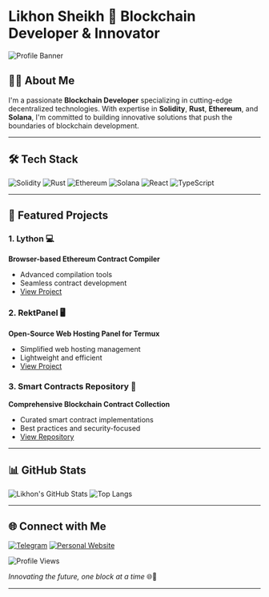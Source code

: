 # Likhon Sheikh 🚀 Blockchain Developer & Innovator

![Profile Banner](https://media.giphy.com/media/ahr4qU7ysRhWRQvNHG/giphy.gif)

## 👨‍💻 About Me

I'm a passionate **Blockchain Developer** specializing in cutting-edge decentralized technologies. With expertise in **Solidity**, **Rust**, **Ethereum**, and **Solana**, I'm committed to building innovative solutions that push the boundaries of blockchain development.

---

## 🛠️ Tech Stack

![Solidity](https://img.shields.io/badge/Solidity-363636?style=for-the-badge&logo=solidity&logoColor=white)
![Rust](https://img.shields.io/badge/Rust-000000?style=for-the-badge&logo=rust&logoColor=white)
![Ethereum](https://img.shields.io/badge/Ethereum-3C3C3D?style=for-the-badge&logo=Ethereum&logoColor=white)
![Solana](https://img.shields.io/badge/Solana-000000?style=for-the-badge&logo=solana&logoColor=white)
![React](https://img.shields.io/badge/React-61DAFB?style=for-the-badge&logo=react&logoColor=black)
![TypeScript](https://img.shields.io/badge/TypeScript-007ACC?style=for-the-badge&logo=typescript&logoColor=white)

---

## 🚀 Featured Projects

### 1. Lython 💻
**Browser-based Ethereum Contract Compiler**
- Advanced compilation tools
- Seamless contract development
- [View Project](https://github.com/Livenium/Lython)

### 2. RektPanel 🖥️
**Open-Source Web Hosting Panel for Termux**
- Simplified web hosting management
- Lightweight and efficient
- [View Project](https://github.com/Rekt-Developer/RektPanel)

### 3. Smart Contracts Repository 📜
**Comprehensive Blockchain Contract Collection**
- Curated smart contract implementations
- Best practices and security-focused
- [View Repository](https://github.com/Rekt-Developer/smart-contracts)

---

## 📊 GitHub Stats

![Likhon's GitHub Stats](https://github-readme-stats.vercel.app/api?username=likhonsh3ikh&show_icons=true&theme=radical)
![Top Langs](https://github-readme-stats.vercel.app/api/top-langs/?username=likhonsh3ikh&layout=compact&theme=radical)

---

## 🌐 Connect with Me

[![Telegram](https://img.shields.io/badge/Telegram-2CA5E0?style=for-the-badge&logo=telegram&logoColor=white)](https://t.me/likhondev)
[![Personal Website](https://img.shields.io/badge/Website-000000?style=for-the-badge&logo=About.me&logoColor=white)](https://likhon.dev)

![Profile Views](https://komarev.com/ghpvc/?username=likhonsh3ikh&style=flat-square)

*Innovating the future, one block at a time* 🌐🔗

---

<!-- Hidden SEO Content for Crawlers and Bots -->

<!-- Open Graph Meta Tags for Enhanced Social Media Preview -->
<meta property="og:title" content="Likhon Sheikh - Blockchain Developer & Innovator">
<meta property="og:description" content="Likhon Sheikh is a passionate software developer working with blockchain technologies like Solidity, Rust, Ethereum, and Solana. Explore his projects and contributions on GitHub.">
<meta property="og:image" content="https://avatars.githubusercontent.com/u/69582352?v=4">
<meta property="og:url" content="https://github.com/likhonsh3ikh">
<meta property="og:site_name" content="Likhon Sheikh - GitHub">
<meta property="og:type" content="profile">
<meta property="og:locale" content="en_US">
<meta property="og:updated_time" content="2024-12-14T00:00:00+00:00">

<!-- Twitter Card Meta Tags for Enhanced Sharing on Twitter -->
<meta name="twitter:card" content="summary_large_image">
<meta name="twitter:title" content="Likhon Sheikh - Innovator & Developer">
<meta name="twitter:description" content="Likhon Sheikh is a passionate software developer working with blockchain technologies like Solidity, Rust, Ethereum, and Solana. Explore his projects and contributions on GitHub.">
<meta name="twitter:image" content="https://avatars.githubusercontent.com/u/69582352?v=4">
<meta name="twitter:site" content="@likhonsh3ikh">
<meta name="twitter:creator" content="@likhonsh3ikh">

<!-- Hidden SEO Content for Crawlers and Bots -->

<!-- Open Graph Meta Tags for Enhanced Social Media Preview -->
<!-- JSON-LD Structured Data for Rich Snippets -->

<script type="application/ld+json">
{
  "@context": "https://schema.org",
  "@type": "Person",
  "name": "Likhon Sheikh",
  "url": "https://github.com/likhonsh3ikh",
  "image": "https://avatars.githubusercontent.com/u/69582352?v=4",
  "description": "Likhon Sheikh is a passionate software developer specializing in blockchain technologies like Solidity, Rust, Ethereum, and Solana.",
  "sameAs": [
    "https://www.linkedin.com/in/likhon-sheikh",
    "https://t.me/likhondev",
    "https://likhon.dev"
  ]
}
</script>
<!-- Hidden SEO Content for Crawlers and Bots -->

<!-- Open Graph Meta Tags for Enhanced Social Media Preview -->
<!-- Verification Meta Tags -->
<meta name="github-verification" content="true">
<meta name="telegram-verification" content="true">
<meta name="email-verification" content="true">

<!-- End Hidden SEO Content -->
